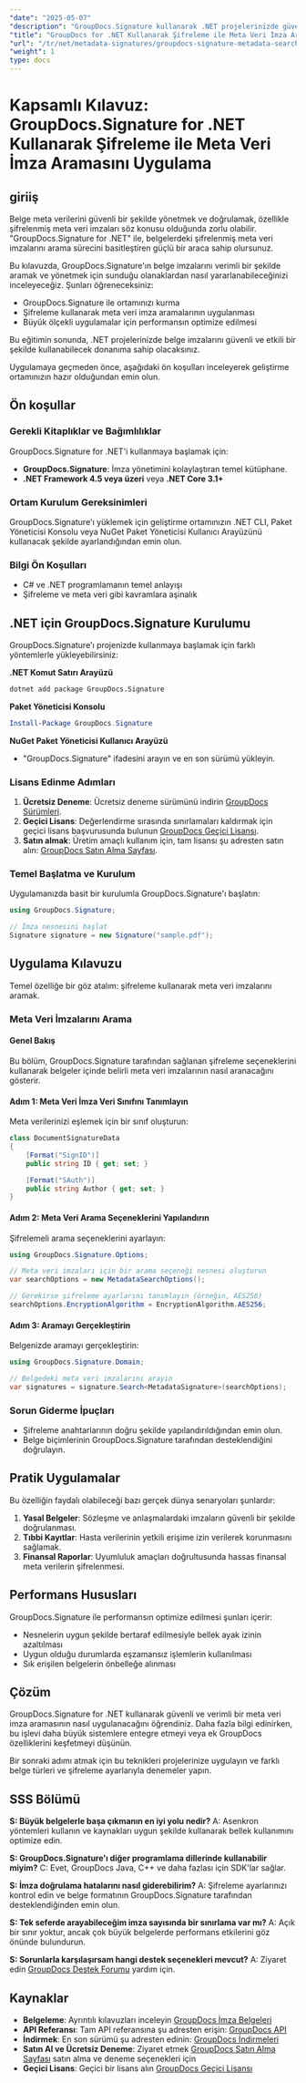 ```yaml
---
"date": "2025-05-07"
"description": "GroupDocs.Signature kullanarak .NET projelerinizde güvenli meta veri imza aramalarını nasıl uygulayacağınızı öğrenin. Bu kılavuz, kurulum, şifreleme seçenekleri ve performans optimizasyonunu ele almaktadır."
"title": "GroupDocs for .NET Kullanarak Şifreleme ile Meta Veri İmza Aramasını Uygulama"
"url": "/tr/net/metadata-signatures/groupdocs-signature-metadata-search-encryption-net/"
"weight": 1
type: docs
---
```

# Kapsamlı Kılavuz: GroupDocs.Signature for .NET Kullanarak Şifreleme ile Meta Veri İmza Aramasını Uygulama

## giriiş

Belge meta verilerini güvenli bir şekilde yönetmek ve doğrulamak, özellikle şifrelenmiş meta veri imzaları söz konusu olduğunda zorlu olabilir. "GroupDocs.Signature for .NET" ile, belgelerdeki şifrelenmiş meta veri imzalarını arama sürecini basitleştiren güçlü bir araca sahip olursunuz.

Bu kılavuzda, GroupDocs.Signature'ın belge imzalarını verimli bir şekilde aramak ve yönetmek için sunduğu olanaklardan nasıl yararlanabileceğinizi inceleyeceğiz. Şunları öğreneceksiniz:
- GroupDocs.Signature ile ortamınızı kurma
- Şifreleme kullanarak meta veri imza aramalarının uygulanması
- Büyük ölçekli uygulamalar için performansın optimize edilmesi

Bu eğitimin sonunda, .NET projelerinizde belge imzalarını güvenli ve etkili bir şekilde kullanabilecek donanıma sahip olacaksınız.

Uygulamaya geçmeden önce, aşağıdaki ön koşulları inceleyerek geliştirme ortamınızın hazır olduğundan emin olun.

## Ön koşullar

### Gerekli Kitaplıklar ve Bağımlılıklar
GroupDocs.Signature for .NET'i kullanmaya başlamak için:
- **GroupDocs.Signature**: İmza yönetimini kolaylaştıran temel kütüphane.
- **.NET Framework 4.5 veya üzeri** veya **.NET Core 3.1+**

### Ortam Kurulum Gereksinimleri
GroupDocs.Signature'ı yüklemek için geliştirme ortamınızın .NET CLI, Paket Yöneticisi Konsolu veya NuGet Paket Yöneticisi Kullanıcı Arayüzünü kullanacak şekilde ayarlandığından emin olun.

### Bilgi Ön Koşulları
- C# ve .NET programlamanın temel anlayışı
- Şifreleme ve meta veri gibi kavramlara aşinalık

## .NET için GroupDocs.Signature Kurulumu
GroupDocs.Signature'ı projenizde kullanmaya başlamak için farklı yöntemlerle yükleyebilirsiniz:

**.NET Komut Satırı Arayüzü**
```bash
dotnet add package GroupDocs.Signature
```

**Paket Yöneticisi Konsolu**
```powershell
Install-Package GroupDocs.Signature
```

**NuGet Paket Yöneticisi Kullanıcı Arayüzü**
- "GroupDocs.Signature" ifadesini arayın ve en son sürümü yükleyin.

### Lisans Edinme Adımları
1. **Ücretsiz Deneme**: Ücretsiz deneme sürümünü indirin [GroupDocs Sürümleri](https://releases.groupdocs.com/signature/net/).
2. **Geçici Lisans**: Değerlendirme sırasında sınırlamaları kaldırmak için geçici lisans başvurusunda bulunun [GroupDocs Geçici Lisansı](https://purchase.groupdocs.com/temporary-license/).
3. **Satın almak**: Üretim amaçlı kullanım için, tam lisansı şu adresten satın alın: [GroupDocs Satın Alma Sayfası](https://purchase.groupdocs.com/buy).

### Temel Başlatma ve Kurulum
Uygulamanızda basit bir kurulumla GroupDocs.Signature'ı başlatın:

```csharp
using GroupDocs.Signature;

// İmza nesnesini başlat
Signature signature = new Signature("sample.pdf");
```

## Uygulama Kılavuzu
Temel özelliğe bir göz atalım: şifreleme kullanarak meta veri imzalarını aramak.

### Meta Veri İmzalarını Arama
#### Genel Bakış
Bu bölüm, GroupDocs.Signature tarafından sağlanan şifreleme seçeneklerini kullanarak belgeler içinde belirli meta veri imzalarının nasıl aranacağını gösterir.

#### Adım 1: Meta Veri İmza Veri Sınıfını Tanımlayın
Meta verilerinizi eşlemek için bir sınıf oluşturun:

```csharp
class DocumentSignatureData
{
    [Format("SignID")]
    public string ID { get; set; }

    [Format("SAuth")]
    public string Author { get; set; }
}
```

#### Adım 2: Meta Veri Arama Seçeneklerini Yapılandırın
Şifrelemeli arama seçeneklerini ayarlayın:

```csharp
using GroupDocs.Signature.Options;

// Meta veri imzaları için bir arama seçeneği nesnesi oluşturun
var searchOptions = new MetadataSearchOptions();

// Gerekirse şifreleme ayarlarını tanımlayın (örneğin, AES256)
searchOptions.EncryptionAlgorithm = EncryptionAlgorithm.AES256;
```

#### Adım 3: Aramayı Gerçekleştirin
Belgenizde aramayı gerçekleştirin:

```csharp
using GroupDocs.Signature.Domain;

// Belgedeki meta veri imzalarını arayın
var signatures = signature.Search<MetadataSignature>(searchOptions);
```

### Sorun Giderme İpuçları
- Şifreleme anahtarlarının doğru şekilde yapılandırıldığından emin olun.
- Belge biçimlerinin GroupDocs.Signature tarafından desteklendiğini doğrulayın.

## Pratik Uygulamalar
Bu özelliğin faydalı olabileceği bazı gerçek dünya senaryoları şunlardır:
1. **Yasal Belgeler**: Sözleşme ve anlaşmalardaki imzaların güvenli bir şekilde doğrulanması.
2. **Tıbbi Kayıtlar**: Hasta verilerinin yetkili erişime izin verilerek korunmasını sağlamak.
3. **Finansal Raporlar**: Uyumluluk amaçları doğrultusunda hassas finansal meta verilerin şifrelenmesi.

## Performans Hususları
GroupDocs.Signature ile performansın optimize edilmesi şunları içerir:
- Nesnelerin uygun şekilde bertaraf edilmesiyle bellek ayak izinin azaltılması
- Uygun olduğu durumlarda eşzamansız işlemlerin kullanılması
- Sık erişilen belgelerin önbelleğe alınması

## Çözüm
GroupDocs.Signature for .NET kullanarak güvenli ve verimli bir meta veri imza aramasının nasıl uygulanacağını öğrendiniz. Daha fazla bilgi edinirken, bu işlevi daha büyük sistemlere entegre etmeyi veya ek GroupDocs özelliklerini keşfetmeyi düşünün.

Bir sonraki adımı atmak için bu teknikleri projelerinize uygulayın ve farklı belge türleri ve şifreleme ayarlarıyla denemeler yapın.

## SSS Bölümü
**S: Büyük belgelerle başa çıkmanın en iyi yolu nedir?**
A: Asenkron yöntemleri kullanın ve kaynakları uygun şekilde kullanarak bellek kullanımını optimize edin.

**S: GroupDocs.Signature'ı diğer programlama dillerinde kullanabilir miyim?**
C: Evet, GroupDocs Java, C++ ve daha fazlası için SDK'lar sağlar.

**S: İmza doğrulama hatalarını nasıl giderebilirim?**
A: Şifreleme ayarlarınızı kontrol edin ve belge formatının GroupDocs.Signature tarafından desteklendiğinden emin olun.

**S: Tek seferde arayabileceğim imza sayısında bir sınırlama var mı?**
A: Açık bir sınır yoktur, ancak çok büyük belgelerde performans etkilerini göz önünde bulundurun.

**S: Sorunlarla karşılaşırsam hangi destek seçenekleri mevcut?**
A: Ziyaret edin [GroupDocs Destek Forumu](https://forum.groupdocs.com/c/signature/) yardım için.

## Kaynaklar
- **Belgeleme**: Ayrıntılı kılavuzları inceleyin [GroupDocs İmza Belgeleri](https://docs.groupdocs.com/signature/net/)
- **API Referansı**: Tam API referansına şu adresten erişin: [GroupDocs API](https://reference.groupdocs.com/signature/net/)
- **İndirmek**: En son sürümü şu adresten edinin: [GroupDocs İndirmeleri](https://releases.groupdocs.com/signature/net/)
- **Satın Al ve Ücretsiz Deneme**: Ziyaret etmek [GroupDocs Satın Alma Sayfası](https://purchase.groupdocs.com/buy) satın alma ve deneme seçenekleri için
- **Geçici Lisans**: Geçici bir lisans alın [GroupDocs Geçici Lisansı](https://purchase.groupdocs.com/temporary-license/)